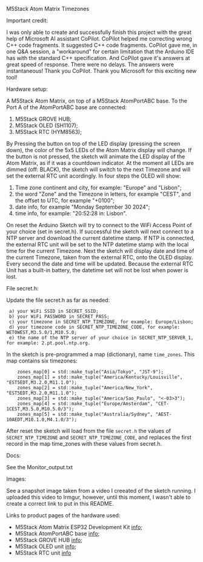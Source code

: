 M5Stack Atom Matrix Timezones

Important credit:

I was only able to create and successfully finish this project with the great help of Microsoft AI assistant CoPilot.
CoPilot helped me correcting wrong C++ code fragments. It suggested C++ code fragments. CoPilot gave me, in one Q&A session, a "workaround" 
for certain limitation that the Arduino IDE has with the standard C++ specification. And CoPilot gave it's answers at great speed of response.
There were no delays. The answers were instantaneous! Thank you CoPilot. Thank you Microsoft for this exciting new tool!

Hardware setup:

A M5Stack Atom Matrix, on top of a M5Stack AtomPortABC base. To the Port A of the AtomPortABC base are connected:
1. M5Stack GROVE HUB;
2. M5Stack OLED (SH1107);
3. M5Stack RTC (HYM8563);

By Pressing the button on top of the LED display (pressing the screen down), the color of the 5x5 LEDs of the Atom Matrix display will change.
If the button is not pressed, the sketch will animate the LED display of the Atom Matrix, as if it was a countdown indicator.
At the moment all LEDs are dimmed (off: BLACK), the sketch will switch to the next Timezone and will set the external RTC unit acordingly.
In four steps the OLED will show: 
   1) Time zone continent and city, for example: "Europe" and "Lisbon"; 
   2) the word "Zone" and the Timezone in letters, for example "CEST", and the offset to UTC, for example "+0100";
   3) date info, for example "Monday September 30 2024"; 
   4) time info, for example: "20:52:28 in: Lisbon".

On reset the Arduino Sketch will try to connect to the WiFi Access Point of your choice (set in secret.h). If successful the sketch will next connect to a NTP server and download the current datetime stamp.
If NTP is connected, the external RTC unit will be set to the NTP datetime stamp with the local time for the current Timezone.
Next the sketch will display date and time of the current Timezone, taken from the external RTC, onto the OLED display. Every second the date and time will be updated.
Because the external RTC Unit has a built-in battery, the datetime set will not be lost when power is lost.

File secret.h:

Update the file secret.h as far as needed:
```
 a) your WiFi SSID in SECRET_SSID;
 b) your WiFi PASSWORD in SECRET_PASS;
 c) your timezone in SECRET_NTP_TIMEZONE, for example: Europe/Lisbon;
 d) your timezone code in SECRET_NTP_TIMEZONE_CODE, for example: WET0WEST,M3.5.0/1,M10.5.0;
 e) the name of the NTP server of your choice in SECRET_NTP_SERVER_1, for example: 2.pt.pool.ntp.org.
```
 In the sketch is pre-programmed a map (dictionary), name ```time_zones```. This map contains six timezones:

```
    zones_map[0] = std::make_tuple("Asia/Tokyo", "JST-9");
    zones_map[1] = std::make_tuple("America/Kentucky/Louisville", "EST5EDT,M3.2.0,M11.1.0");
    zones_map[2] = std::make_tuple("America/New_York", "EST5EDT,M3.2.0,M11.1.0");
    zones_map[3] = std::make_tuple("America/Sao_Paulo", "<-03>3");
    zones_map[4] = std::make_tuple("Europe/Amsterdam", "CET-1CEST,M3.5.0,M10.5.0/3");
    zones_map[5] = std::make_tuple("Australia/Sydney", "AEST-10AEDT,M10.1.0,M4.1.0/3");
```

 After reset the sketch will load from the file ```secret.h``` the values of ```SECRET_NTP_TIMEZONE``` and ```SECRET_NTP_TIMEZONE_CODE```, 
 and replaces the first record in the map time_zones with these values from secret.h.

Docs:

See the Monitor_output.txt

Images: 

See a snapshot image taken from a video I creeated of the sketch running. I uploaded this video to Irmgur,
however, until this moment, I wasn't able to create a correct link to put in this README.

Links to product pages of the hardware used:

- M5Stack Atom Matrix ESP32 Development Kit [info](https://shop.m5stack.com/products/atom-matrix-esp32-development-kit);
- M5Stack AtomPortABC base [info](https://docs.m5stack.com/en/unit/AtomPortABC);
- M5Stack GROVE HUB [info](https://docs.m5stack.com/en/unit/hub);
- M5Stack OLED unit [info](https://docs.m5stack.com/en/unit/oled);
- M5Stack RTC unit [info](https://shop.m5stack.com/products/real-time-clock-rtc-unit-hym8563)

